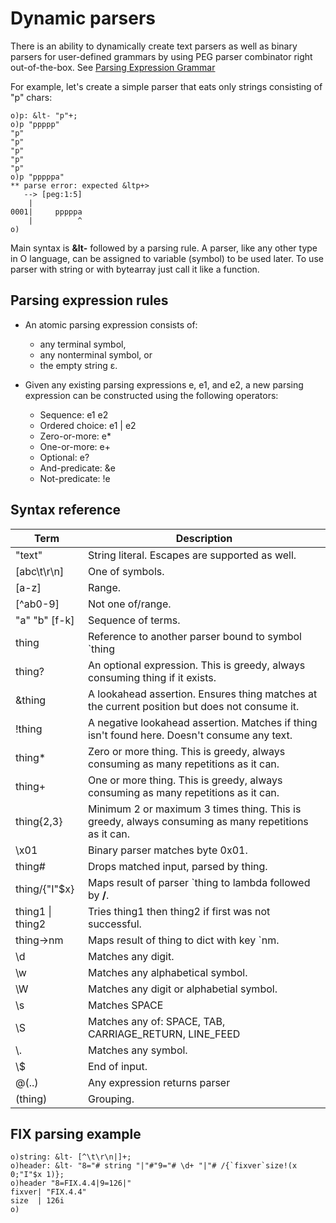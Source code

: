 # Dynamic parsers

There is an ability to dynamically create text parsers as well as binary parsers for user-defined grammars by using PEG parser combinator right out-of-the-box. See [Parsing Expression Grammar](https://en.wikipedia.org/wiki/Parsing_expression_grammar)

For example, let's create a simple parser that eats only strings consisting of "p" chars:

```o
o)p: &lt- "p"+;
o)p "ppppp"
"p"
"p"
"p"
"p"
"p"
o)p "pppppa"
** parse error: expected &ltp+>
   --> [peg:1:5]
    |
0001|     pppppa
    |          ^
o)
```

Main syntax is **&lt-** followed by a parsing rule. A parser, like any other type in O language, can be assigned to variable (symbol) to be used later. To use parser with string or with bytearray just call it like a function.

## Parsing expression rules

- An atomic parsing expression consists of:
  - any terminal symbol,
  - any nonterminal symbol, or
  - the empty string ε.

- Given any existing parsing expressions e, e1, and e2, a new parsing expression can be constructed using the following operators:
  - Sequence: e1 e2
  - Ordered choice: e1 | e2
  - Zero-or-more: e*
  - One-or-more: e+
  - Optional: e?
  - And-predicate: &e
  - Not-predicate: !e

## Syntax reference

| Term | Description |
| -- | -- |
| "text" | String literal. Escapes are supported as well. |
| [abc\t\r\n] | One of symbols. |
| [a-z] | Range. |
| [\^ab0-9] | Not one of/range. |
| "a" "b" [f-k] | Sequence of terms. |
| thing | Reference to another parser bound to symbol \`thing |
| thing? | An optional expression. This is greedy, always consuming thing if it exists. |
| &thing | A lookahead assertion. Ensures thing matches at the current position but does not consume it. |
| !thing | A negative lookahead assertion. Matches if thing isn't found here. Doesn't consume any text. |
| thing* | Zero or more thing. This is greedy, always consuming as many repetitions as it can. |
| thing+ | One or more thing. This is greedy, always consuming as many repetitions as it can. |
| thing{2,3} | Minimum 2 or maximum 3 times thing. This is greedy, always consuming as many repetitions as it can. |
| \\x01 | Binary parser matches byte 0x01. |
| thing# | Drops matched input, parsed by thing. |
| thing/{"I"$x} | Maps result of parser \`thing to lambda followed by **/**. |
| thing1 \| thing2 | Tries thing1 then thing2 if first was not successful. |
| thing->nm | Maps result of thing to dict with key \`nm. |
| \\d | Matches any digit. |
| \\w | Matches any alphabetical symbol. |
| \\W | Matches any digit or alphabetial symbol. |
| \\s | Matches SPACE |
| \\S | Matches any of: SPACE, TAB, CARRIAGE_RETURN, LINE_FEED |
| \\. | Matches any symbol. |
| \\$ | End of input. |
| @(..) | Any expression returns parser |
| (thing) | Grouping. |

## FIX parsing example

```o
o)string: &lt- [^\t\r\n|]+;
o)header: &lt- "8="# string "|"#"9="# \d+ "|"# /{`fixver`size!(x 0;"I"$x 1)};
o)header "8=FIX.4.4|9=126|"
fixver| "FIX.4.4"
size  | 126i
o)
```
